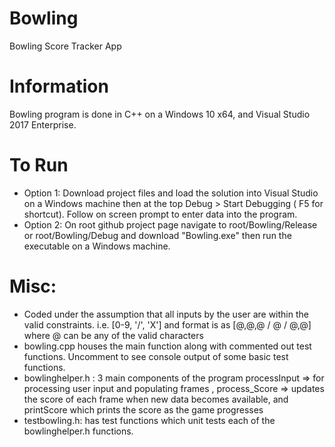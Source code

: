 # Bowling
Bowling Score Tracker App

# Information
Bowling program is done in C++ on a Windows 10 x64, and Visual Studio 2017 Enterprise.

# To Run
-  Option 1: Download project files and load the solution into Visual Studio on a Windows machine then at the top Debug > Start Debugging ( F5 for shortcut). Follow on screen prompt to enter data into the program.
-  Option 2: On root github project page navigate to root/Bowling/Release or root/Bowling/Debug and download "Bowling.exe" then run the executable on a Windows machine.

# Misc:
-  Coded under the assumption that all inputs by the user are within the valid constraints. i.e. [0-9, '/', 'X'] and format is as [@,@,@ / @ / @,@] where @ can be any of the valid characters
-  bowling.cpp houses the main function along with commented out test functions. Uncomment to see console output of some basic test functions.
-  bowlinghelper.h : 3 main components of the program processInput => for processing user input and populating frames , process_Score => updates the score of each frame when new data becomes available, and printScore which prints the score as the game progresses
-  testbowling.h: has test functions which unit tests each of the bowlinghelper.h functions. 


